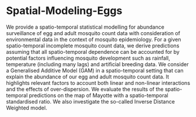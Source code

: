 # Spatial-Modeling-Eggs
We provide a spatio-temporal statistical modelling for abundance surveillance of egg and adult mosquito count data with consideration of environmental data in the context of mosquito epidemiology. For a given spatio-temporal incomplete mosquito count data, we derive predictions assuming that all spatio-temporal dependence can be accounted for by potential factors influencing mosquito development such as rainfall, temperature (including many lags) and artificial breeding data. We consider a Generalised Additive Model (GAM) in a spatio-temporal setting that can explain the abundance of our egg and adult mosquito count data. It highlights relevant factors to account both linear and non-linear interactions and the effects of over-dispersion. We evaluate the results of the spatio-temporal predictions on the map of Mayotte with a spatio-temporal standardised ratio.  We also investigate the so-called Inverse Distance Weighted model.
